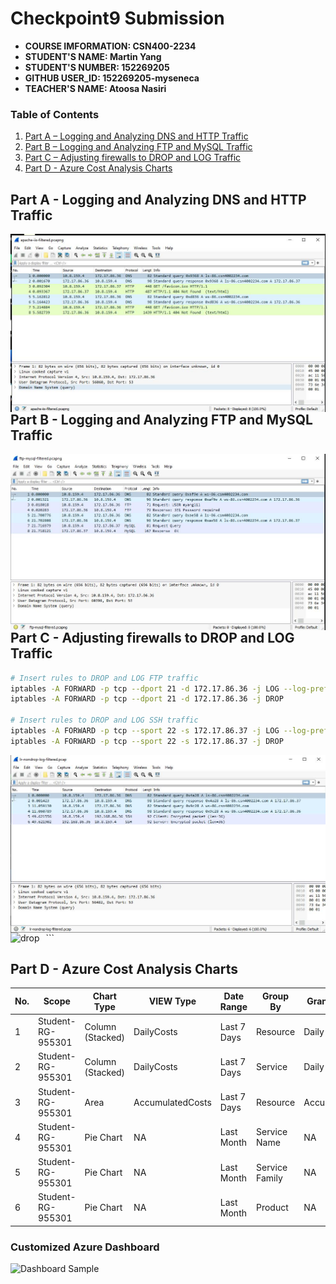 # Checkpoint9 Submission

- **COURSE IMFORMATION: CSN400-2234**
- **STUDENT'S NAME: Martin Yang**
- **STUDENT'S NUMBER: 152269205**
- **GITHUB USER_ID: 152269205-myseneca**
- **TEACHER'S NAME: Atoosa Nasiri**



### Table of Contents

1. [Part A – Logging and Analyzing DNS and HTTP Traffic](#part-a---logging-and-analyzing-dns-and-http-traffic)
2. [Part B – Logging and Analyzing FTP and MySQL Traffic](#part-b---logging-and-analyzing-ftp-and-mysql-traffic)
3. [Part C – Adjusting firewalls to DROP and LOG Traffic](#part-c---adjusting-firewalls-to-drop-and-log-traffic)
4. [Part D - Azure Cost Analysis Charts](#part-d---azure-cost-analysis-charts)




## Part A - Logging and Analyzing DNS and HTTP Traffic

<img src="./content/apache-iis-pic.jpg" alt="apache-iis" style="float: left; margin-right: 10px;" />  

## Part B - Logging and Analyzing FTP and MySQL Traffic
<img src="./content/ftp-mysql-pic.jpg" alt="ftp-mysql" style="float: left; margin-right: 10px;" />  


## Part C - Adjusting firewalls to DROP and LOG Traffic

```bash
# Insert rules to DROP and LOG FTP traffic
iptables -A FORWARD -p tcp --dport 21 -d 172.17.86.36 -j LOG --log-prefix "FTP_DROP "
iptables -A FORWARD -p tcp --dport 21 -d 172.17.86.36 -j DROP

# Insert rules to DROP and LOG SSH traffic
iptables -A FORWARD -p tcp --sport 22 -s 172.17.86.37 -j LOG --log-prefix "SSH_DROP "
iptables -A FORWARD -p tcp --sport 22 -s 172.17.86.37 -j DROP
```

<img src="./content/nonedrop-log-pic.jpg" alt="nondrop" style="float: left; margin-right: 10px;" /> 
```
<img src="./content/drop-log-pic.jpg" alt="drop" style="float: left; margin-right: 10px;" /> 


## Part D - Azure Cost Analysis Charts

| No. | Scope | Chart Type | VIEW Type |  Date Range | Group By | Granularity| Example |
|-|-|-|-|-|-|-|-|
|1|Student-RG-955301| Column (Stacked) | DailyCosts | Last 7 Days | Resource | Daily | <img src="./content/image1.jpg" alt="Daily Cost Barchart" style="float: left; margin-right: 10px;" /> |
|2|Student-RG-955301| Column (Stacked) | DailyCosts | Last 7 Days | Service | Daily | <img src="./content/image2.jpg" alt="Daily Cost Service-Barchart.jpg" style="float: left; margin-right: 10px;" /> |
|3|Student-RG-955301| Area| AccumulatedCosts | Last 7 Days | Resource | Accumulated | <img src="./content/image3.jpg" alt="Accumulated Resource Barchart" style="float: left; margin-right: 10px;" /> |
|4|Student-RG-955301| Pie Chart | NA | Last Month | Service Name | NA | <img src="./content/image4.jpg" alt="Service Name Piechart" style="float: left; margin-right: 10px;" /> |
|5|Student-RG-955301| Pie Chart | NA | Last Month | Service Family | NA | <img src="./content/image5.jpg" alt="Service Family Piechart" style="float: left; margin-right: 10px;" /> |
|6|Student-RG-955301| Pie Chart | NA | Last Month | Product | NA | <img src="./content/image6.jpg" alt="Product Piechart" style="float: left; margin-right: 10px;" /> |

### Customized Azure Dashboard

<img src="./content/dashboard.jpg" alt="Dashboard Sample" style="float: left; margin-right: 10px;" />